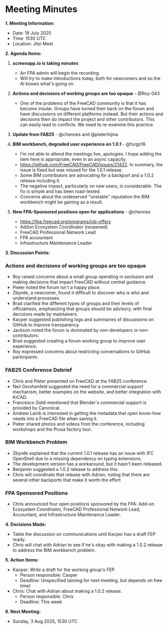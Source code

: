 # Meeting Minutes

**1. Meeting Information:**
- Date: 19 July 2025
- Time: 1530 UTC
- Location: Jitsi Meet

**2. Agenda Items:**

1. **screenapp.io is taking minutes**
   - An FPA admin will begin the recording
   - Will try to make introductions today, both for newcomers and so the AI knows what's going on
  
2. **Actions and decisions of working groups are too opaque** - @Roy-043
   - One of the problems of the FreeCAD community is that it has become insular. Groups have turned their back on the forum and have discussions on different platforms instead. But their actions and decisions then do impact the project and other contributors. This can easily lead to conflicts. We need to re-examine this practice.
  
3. **Update from FAB25** - @chennes and @pieterhijma

4. **BIM workbench, degraded user experience on 1.0.1** - @furgo16
   - I'm not able to attend the meetings live, apologies. I hope adding the item here is appropriate, even in an async capacity.
   - https://github.com/FreeCAD/FreeCAD/issues/21422. In summary, the issue is fixed but was missed for the 1.0.1 release.
   - Some BIM contributors are advocating for a backport and a 1.0.2 release including it.
   - The negative impact, particularly on new users, is considerable. The fix is simple and has been road-tested.
   - Concerns about the undeserved "unstable" reputation the BIM workbench might be gaining as a result.

5. **New FPA-Sponsored positions open for applications** - @chennes
   - https://fpa.freecad.org/programs/job-offers
   - Addon Ecosystem Coordinator (reopened)
   - FreeCAD Professional Network Lead
   - FPA accountant
   - Infrastructure Maintenance Leader


**3. Discussion Points:**

### Actions and decisions of working groups are too opaque
- Roy raised concerns about a small group operating in seclusion and making decisions that impact FreeCAD without central guidance.
- Pieter noted the forum isn't a happy place.
- Zbynĕk, a newcomer, found it difficult to discover who is who and understand processes.
- Brad clarified the different types of groups and their levels of officialness, emphasizing that groups should be advisory, with final decisions made by maintainers.
- Kacper suggested publishing logs and summaries of discussions on GitHub to improve transparency.
- Jackson noted the forum is dominated by non-developers or non-contributors.
- Brad suggested creating a forum working group to improve user experience.
- Roy expressed concerns about restricting conversations to GitHub participants.

### FAB25 Conference Debrief
- Chris and Pieter presented on FreeCAD at the FAB25 conference.
- Neil Gershenfeld suggested the need for a commercial support mechanism, better examples on the website, and better integration with KiCAD.
- Francesco Siddi mentioned that Blender's commercial support is provided by Canonical.
- Andrew Lamb is interested in getting the metadata that open know-how needs into a FreeCAD file when saving it.
- Pieter shared photos and videos from the conference, including workshops and the Prusa factory tour.

### BIM Workbench Problem
- Zbynĕk explained that the current 1.0.1 release has an issue with IFC OpenShell due to a missing dependency on typing extensions.
- The development version has a workaround, but it hasn't been released.
- Benjamin suggested a 1.0.2 release to address this.
- Chris will coordinate that release with Adrian, noting that there are several other backports that make it worth the effort

### FPA Sponsored Positions
- Chris announced four open positions sponsored by the FPA: Add-on Ecosystem Coordinator, FreeCAD Professional Network Lead, Accountant, and Infrastructure Maintenance Leader.

**4. Decisions Made:**
- Table the discussion on communications until Kacper has a draft FEP ready.
- Chris will chat with Adrian to see if he's okay with making a 1.0.2 release to address the BIM workbench problem.

**5. Action Items:**
- Kacper: Write a draft for the working group's FEP.
  - Person responsible: Casper
  - Deadline: Unspecified (aiming for next meeting, but depends on free time)
- Chris: Chat with Adrian about making a 1.0.2 release.
  - Person responsible: Chris
  - Deadline: This week

**6. Next Meeting:**
- Sunday, 3 Aug 2025, 1530 UTC
